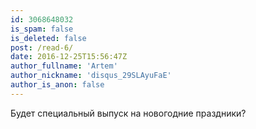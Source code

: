 ```yaml
---
id: 3068648032
is_spam: false
is_deleted: false
post: /read-6/
date: 2016-12-25T15:56:47Z
author_fullname: 'Artem'
author_nickname: 'disqus_29SLAyuFaE'
author_is_anon: false
---
```


<p>Будет специальный выпуск на новогодние праздники?</p>
